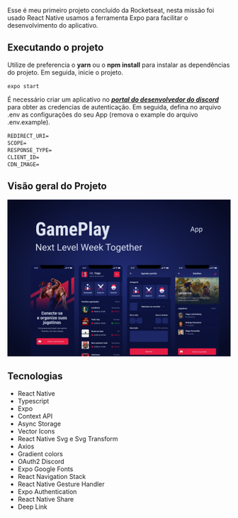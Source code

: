 Esse é meu primeiro projeto concluído da Rocketseat, nesta missão foi usado React Native usamos a ferramenta Expo para facilitar o desenvolvimento do aplicativo.

## Executando o projeto

Utilize de preferencia o **yarn** ou o **npm install** para instalar as dependências do projeto. Em seguida, inicie o projeto.

```
expo start
```

É necessário criar um aplicativo no ***[portal do desenvolvedor do discord](https://discord.com/developers/applications)*** para obter as credencias de autenticação. Em seguida, defina no arquivo .env as configurações do seu App (remova o example do arquivo .env.example).

```
REDIRECT_URI=
SCOPE=
RESPONSE_TYPE=
CLIENT_ID=
CDN_IMAGE=
```

## Visão geral do Projeto

![cover](.github/cover.png?style=flat)

## Tecnologias

- React Native
- Typescript
- Expo
- Context API
- Async Storage
- Vector Icons
- React Native Svg e Svg Transform
- Axios
- Gradient colors
- OAuth2 Discord 
- Expo Google Fonts
- React Navigation Stack
- React Native Gesture Handler
- Expo Authentication
- React Native Share
- Deep Link